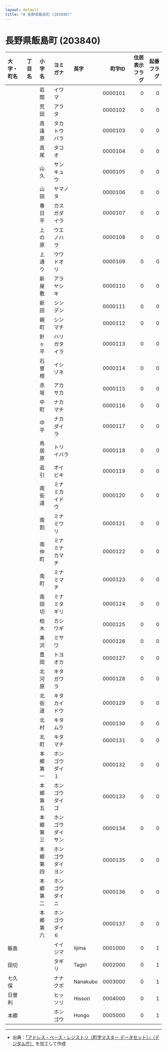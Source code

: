 ```yaml
---
layout: default
title: "# 長野県飯島町 (203840)"
---
```


# 長野県飯島町 (203840)

| 大字・町名 | 丁目名 | 小字名 | ヨミガナ | 英字 | 町字ID | 住居表示フラグ | 起番フラグ |
|:--------|:------|:------|:-----------------|:---------------------|--------:|----------:|--------:|
|  |  | 岩間 | イワマ |  | 0000101 | 0 | 0 |
|  |  | 荒田 | アラタ |  | 0000102 | 0 | 0 |
|  |  | 高遠原 | タカトウバラ |  | 0000103 | 0 | 0 |
|  |  | 高尾 | タコオ |  | 0000104 | 0 | 0 |
|  |  | 山久 | サンキュウ |  | 0000105 | 0 | 0 |
|  |  | 山田 | ヤマノタ |  | 0000106 | 0 | 0 |
|  |  | 春日平 | カスガダイラ |  | 0000107 | 0 | 0 |
|  |  | 上の原 | ウエノハラ |  | 0000108 | 0 | 0 |
|  |  | 上通り | ウワドオリ |  | 0000109 | 0 | 0 |
|  |  | 新屋敷 | アラヤシキ |  | 0000110 | 0 | 0 |
|  |  | 新田 | シンデン |  | 0000111 | 0 | 0 |
|  |  | 親町 | シンマチ |  | 0000112 | 0 | 0 |
|  |  | 針ヶ平 | ハリガタイラ |  | 0000113 | 0 | 0 |
|  |  | 石曽根 | イシゾネ |  | 0000114 | 0 | 0 |
|  |  | 赤坂 | アカサカ |  | 0000115 | 0 | 0 |
|  |  | 中町 | ナカマチ |  | 0000116 | 0 | 0 |
|  |  | 中平 | ナカダイラ |  | 0000117 | 0 | 0 |
|  |  | 鳥居原 | トリイバラ |  | 0000118 | 0 | 0 |
|  |  | 追引 | オイビキ |  | 0000119 | 0 | 0 |
|  |  | 南街道 | ミナミカイドウ |  | 0000120 | 0 | 0 |
|  |  | 南割 | ミナミワリ |  | 0000121 | 0 | 0 |
|  |  | 南仲町 | ミナミナカマチ |  | 0000122 | 0 | 0 |
|  |  | 南町 | ミナミマチ |  | 0000123 | 0 | 0 |
|  |  | 南田切 | ミナミタギリ |  | 0000124 | 0 | 0 |
|  |  | 柏木 | カシワギ |  | 0000125 | 0 | 0 |
|  |  | 美沢 | ミサワ |  | 0000126 | 0 | 0 |
|  |  | 豊岡 | トヨオカ |  | 0000127 | 0 | 0 |
|  |  | 北河原 | キタガワラ |  | 0000128 | 0 | 0 |
|  |  | 北街道 | キタカイドウ |  | 0000129 | 0 | 0 |
|  |  | 北村 | キタムラ |  | 0000130 | 0 | 0 |
|  |  | 北町 | キタマチ |  | 0000131 | 0 | 0 |
|  |  | 本郷第一 | ホンゴウダイ１ |  | 0000132 | 0 | 0 |
|  |  | 本郷第五 | ホンゴウダイゴ |  | 0000133 | 0 | 0 |
|  |  | 本郷第三 | ホンゴウダイサン |  | 0000134 | 0 | 0 |
|  |  | 本郷第四 | ホンゴウダイヨン |  | 0000135 | 0 | 0 |
|  |  | 本郷第二 | ホンゴウダイニ |  | 0000136 | 0 | 0 |
|  |  | 本郷第六 | ホンゴウダイ６ |  | 0000137 | 0 | 0 |
| 飯島 |  |  | イイジマ | Iijima | 0001000 | 0 | 1 |
| 田切 |  |  | タギリ | Tagiri | 0002000 | 0 | 1 |
| 七久保 |  |  | ナナクボ | Nanakubo | 0003000 | 0 | 1 |
| 日曽利 |  |  | ヒッソリ | Hissori | 0004000 | 0 | 1 |
| 本郷 |  |  | ホンゴウ | Hongo | 0005000 | 0 | 1 |

---

- 出典：[「アドレス・ベース・レジストリ（町字マスター データセット）』（デジタル庁）](https://www.digital.go.jp/policies/base_registry_address/) を加工して作成